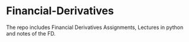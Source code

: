 # Financial-Derivatives
The repo includes Financial Derivatives Assignments, Lectures in python and notes of the FD.
